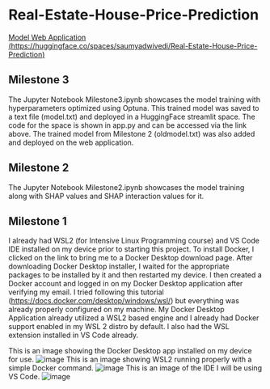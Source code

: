 # Real-Estate-House-Price-Prediction
[Model Web Application (https://huggingface.co/spaces/saumyadwivedi/Real-Estate-House-Price-Prediction)](https://huggingface.co/spaces/saumyadwivedi/Real-Estate-House-Price-Prediction)
## Milestone 3
The Jupyter Notebook Milestone3.ipynb showcases the model training with hyperparameters optimized using Optuna. This trained model was saved to a text file (model.txt) and deployed in a HuggingFace streamlit space. The code for the space is shown in app.py and can be accessed via the link above. The trained model from Milestone 2 (oldmodel.txt) was also added and deployed on the web application.
## Milestone 2
The Jupyter Notebook Milestone2.ipynb showcases the model training along with SHAP values and SHAP interaction values for it.
## Milestone 1
I already had WSL2 (for Intensive Linux Programming course) and VS Code IDE installed on my device prior to starting this project. To install Docker, I clicked on the link to bring me to a Docker Desktop download page. After downloading Docker Desktop installer, I waited for the appropriate packages to be installed by it and then restarted my device. I then created a Docker account and logged in on my Docker Desktop application after verifying my email. I tried following this tutorial (https://docs.docker.com/desktop/windows/wsl/) but everything was already properly configured on my machine. My Docker Desktop Application already utilized a WSL2 based engine and I already had Docker support enabled in my WSL 2 distro by default. I also had the WSL extension installed in VS Code already.

This is an image showing the Docker Desktop app installed on my device for use.
![image](https://user-images.githubusercontent.com/97859804/227812235-e889e41c-919c-42ae-9238-719b37af8863.png)
This is an image showing WSL2 running properly with a simple Docker command.
![image](https://user-images.githubusercontent.com/97859804/227812313-b6490f06-af3e-48dc-9f20-5ef38f395929.png)
This is an image of the IDE I will be using VS Code.
![image](https://user-images.githubusercontent.com/97859804/227812551-a4bbe6c9-928a-4cd2-8c71-7cec7c6deabd.png)
